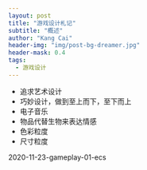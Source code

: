 ```yaml
---
layout: post
title: "游戏设计札记"
subtitle: "概述"
author: "Kang Cai"
header-img: "img/post-bg-dreamer.jpg"
header-mask: 0.4
tags:
  - 游戏设计
---
```


* 追求艺术设计
* 巧妙设计，做到至上而下，至下而上
* 电子音乐
* 物品代替生物来表达情感
* 色彩粒度
* 尺寸粒度

2020-11-23-gameplay-01-ecs